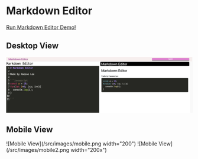 # Markdown Editor
[Run Markdown Editor Demo!](https://haesoo-markdowneditor.netlify.app)

## Desktop View

![Desktop View](/src/images/desktop.png)

## Mobile View

![Mobile View](/src/images/mobile.png width="200")
![Mobile View](/src/images/mobile2.png width="200x")
